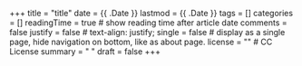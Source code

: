 +++
title = "title"
date = {{ .Date }}
lastmod = {{ .Date }}
tags = []
categories = []
readingTime = true # show reading time after article date
comments = false
justify = false # text-align: justify;
single = false # display as a single page, hide navigation on bottom, like as about page.
license = "" # CC License
summary = " "
draft = false
+++
